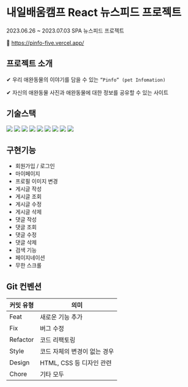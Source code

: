 # 내일배움캠프 React 뉴스피드 프로젝트

2023.06.26 ~ 2023.07.03 SPA 뉴스피드 프로젝트

🔗 https://pinfo-five.vercel.app/

## 프로젝트 소개

✔︎ 우리 애완동물의 이야기를 담을 수 있는 `”Pinfo” (pet Infomation)`

✔︎ 자신의 애완동물 사진과 애완동물에 대한 정보를 공유할 수 있는 사이트

## 기술스택

<div align=left>
  <img src="https://img.shields.io/badge/html5-E34F26?style=for-the-badge&logo=html5&logoColor=white"> 
  <img src="https://img.shields.io/badge/css-1572B6?style=for-the-badge&logo=css3&logoColor=white"> 
  <img src="https://img.shields.io/badge/javascript-F7DF1E?style=for-the-badge&logo=javascript&logoColor=black">
  <img src="https://img.shields.io/badge/react-61DAFB?style=for-the-badge&logo=react&logoColor=black"> 
  <img src="https://img.shields.io/badge/github-181717?style=for-the-badge&logo=github&logoColor=white">
  <img src="https://img.shields.io/badge/git-F05032?style=for-the-badge&logo=git&logoColor=white">
  <img src="https://img.shields.io/badge/firebase-FFCA28?style=for-the-badge&logo=firebase&logoColor=white">
  <img src="https://img.shields.io/badge/fontawesome-339AF0?style=for-the-badge&logo=fontawesome&logoColor=white">
  <img src="https://img.shields.io/badge/vercel-A9A9A9?style=for-the-badge&logo=vercel&logoColor=white">
</div>

## 구현기능

- 회원가입 / 로그인
- 마이페이지
- 프로필 이미지 변경
- 게시글 작성
- 게시글 조회
- 게시글 수정
- 게시글 삭제
- 댓글 작성
- 댓글 조회
- 댓글 수정
- 댓글 삭제
- 검색 기능
- 페이지네이션
- 무한 스크롤

## Git 컨벤션

| 커밋 유형 | 의미                         |
| --------- | ---------------------------- |
| Feat      | 새로운 기능 추가             |
| Fix       | 버그 수정                    |
| Refactor  | 코드 리팩토링                |
| Style     | 코드 자체의 변경이 없는 경우 |
| Design    | HTML, CSS 등 디자인 관련     |
| Chore     | 기타 모두                    |
